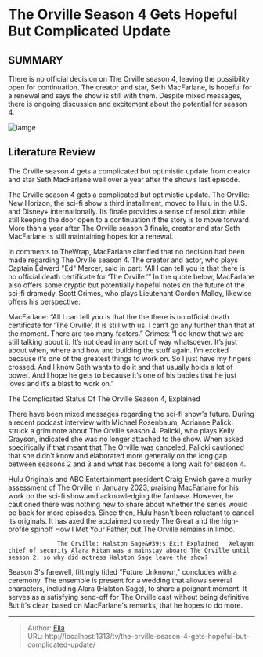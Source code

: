 # The Orville Season 4 Gets Hopeful But Complicated Update


## SUMMARY 



  There is no official decision on The Orville season 4, leaving the possibility open for continuation.   The creator and star, Seth MacFarlane, is hopeful for a renewal and says the show is still with them.   Despite mixed messages, there is ongoing discussion and excitement about the potential for season 4.  

![iamge](https://static1.srcdn.com/wordpress/wp-content/uploads/2023/07/captain_ed_mercer_in_uniform_in_the_orville.jpg)

## Literature Review
The Orville season 4 gets a complicated but optimistic update from creator and star Seth MacFarlane well over a year after the show’s last episode.




The Orville season 4 gets a complicated but optimistic update. The Orville: New Horizon, the sci-fi show&#39;s third installment, moved to Hulu in the U.S. and Disney&#43; internationally. Its finale provides a sense of resolution while still keeping the door open to a continuation if the story is to move forward. More than a year after The Orville season 3 finale, creator and star Seth MacFarlane is still maintaining hopes for a renewal.




In comments to TheWrap, MacFarlane clarified that no decision had been made regarding The Orville season 4. The creator and actor, who plays Captain Edward &#34;Ed&#34; Mercer, said in part: “All I can tell you is that there is no official death certificate for ‘The Orville.’” In the quote below, MacFarlane also offers some cryptic but potentially hopeful notes on the future of the sci-fi dramedy. Scott Grimes, who plays Lieutenant Gordon Malloy, likewise offers his perspective:


MacFarlane: “All I can tell you is that the the there is no official death certificate for ‘The Orville’. It is still with us. I can’t go any further than that at the moment. There are too many factors.”
Grimes: “I do know that we are still talking about it. It’s not dead in any sort of way whatsoever. It’s just about when, where and how and building the stuff again. I’m excited because it’s one of the greatest things to work on. So I just have my fingers crossed. And I know Seth wants to do it and that usually holds a lot of power. And I hope he gets to because it’s one of his babies that he just loves and it’s a blast to work on.”






 The Complicated Status Of The Orville Season 4, Explained 
          

There have been mixed messages regarding the sci-fi show&#39;s future. During a recent podcast interview with Michael Rosenbaum, Adrianne Palicki struck a grim note about The Orville season 4. Palicki, who plays Kelly Grayson, indicated she was no longer attached to the show. When asked specifically if that meant that The Orville was canceled, Palicki cautioned that she didn&#39;t know and elaborated more generally on the long gap between seasons 2 and 3 and what has become a long wait for season 4.

Hulu Originals and ABC Entertainment president Craig Erwich gave a murky assessment of The Orville in January 2023, praising MacFarlane for his work on the sci-fi show and acknowledging the fanbase. However, he cautioned there was nothing new to share about whether the series would be back for more episodes. Since then, Hulu hasn&#39;t been reluctant to cancel its originals. It has axed the acclaimed comedy The Great and the high-profile spinoff How I Met Your Father, but The Orville remains in limbo.




                  The Orville: Halston Sage&#39;s Exit Explained   Xelayan chief of security Alara Kitan was a mainstay aboard The Orville until season 2, so why did actress Halston Sage leave the show?    

Season 3&#39;s farewell, fittingly titled &#34;Future Unknown,&#34; concludes with a ceremony. The ensemble is present for a wedding that allows several characters, including Alara (Halston Sage), to share a poignant moment. It serves as a satisfying send-off for The Orville cast without being definitive. But it&#39;s clear, based on MacFarlane&#39;s remarks, that he hopes to do more.



---

> Author: [Ella](https://instagram.hk.cn/)  
> URL: http://localhost:1313/tv/the-orville-season-4-gets-hopeful-but-complicated-update/  

